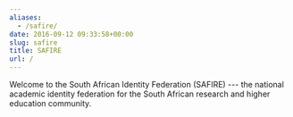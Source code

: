 ```yaml
---
aliases:
  - /safire/
date: 2016-09-12 09:33:58+00:00
slug: safire
title: SAFIRE
url: /
---
```


Welcome to the South African Identity Federation (SAFIRE) --- the national academic identity federation for the South African research and higher education community.

